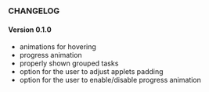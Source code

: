### CHANGELOG

#### Version 0.1.0

* animations for hovering
* progress animation
* properly shown grouped tasks
* option for the user to adjust applets padding
* option for the user to enable/disable progress animation
